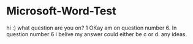 # Microsoft-Word-Test
hi
:)
what question are you on?
1
OKay  am on question number 6. 
In question number 6 i belive my answer could either be c or d.
any ideas.

